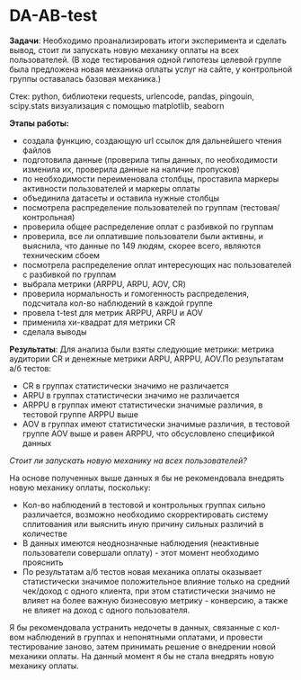 # DA-AB-test
 
**Задачи**:
Необходимо проанализировать итоги эксперимента и сделать вывод, стоит ли запускать новую механику оплаты на всех пользователей. (В ходе тестирования одной гипотезы целевой группе была предложена новая механика оплаты услуг на сайте, у контрольной группы оставалась базовая механика.)

Стек: python, библиотеки requests, urlencode, pandas, pingouin, scipy.stats
визуализация с помощью matplotlib, seaborn

**Этапы работы:**
- создала функцию, создающую url ссылок для дальнейшего чтения файлов
- подготовила данные (проверила типы данных, по необходимости изменила их, проверила данные на наличие пропусков)
- по необходимости переименовала столбцы, проставила маркеры активности пользователей и маркеры оплаты
- объединила датасеты и оставила нужные столбцы
- посмотрела распределение пользователей по группам (тестовая/контрольная)
- проверила общее распределение оплат с разбивкой по группам
- проверила, все ли оплатившие пользователи были активны, и выяснила, что данные по 149 людям, скорее всего, являются техническим сбоем
- посмотрела  распределение оплат интересующих нас пользователей с разбивкой по группам
- выбрала метрики (ARPPU, ARPU, AOV, CR)
- проверила нормальность и гомогенность распределения, подсчитала кол-во наблюдений в каждой группе
- провела t-test для метрик ARPPU, ARPU и AOV
- применила хи-квадрат для метрики CR
- сделала выводы 

**Результаты**: 
Для анализа были взяты следующие метрики: метрика аудитории CR и денежные метрики ARPU, ARPPU, AOV.По результатам а/б тестов:
* CR в группах статистически значимо не различается
* ARPU в группах статистически значимо не различается
* ARPPU в группах имеют статистически значимые различия, в тестовой группе ARPPU выше
* AOV в группах имеют статистически значимые различия, в тестовой группе AOV выше и равен ARPPU, что обсусловлено спецификой данных 

*Стоит ли запускать новую механику на всех пользователей?*

На основе полученных выше данных я бы не рекомендовала внедрять новую механику оплаты, поскольку:
* Кол-во наблюдений в тестовой и контрольных группах сильно различается, возможно необходимо скорректировать систему сплитования или выяснить иную причину сильных различий в количестве
* В данных имеются неоднозначные наблюдения (неактивные пользователи совершали оплату) - этот момент необходимо прояснить
* По результатам а/б тестов новая механика оплаты оказывает статистически значимое положительное влияние только на средний чек/доход с одного клиента, при этом статистически значимо не влияет на более важную бизнесовую метрику - конверсию, а также не влияет на доход с одного пользователя.

Я бы рекомендовала устранить недочеты в данных, связанные с кол-вом наблюдений в группах и непонятными оплатами, и провести тестирование заново, затем принимать решение о внедрении новой механики оплаты. На данный момент я бы не стала внедрять новую механику оплаты.
